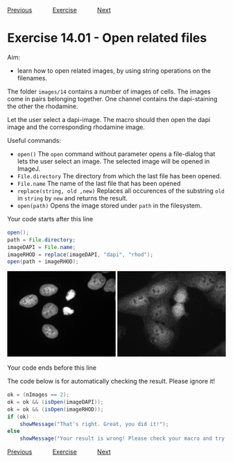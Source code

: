 [Previous](./ans13-01.md) &nbsp;&nbsp;&nbsp;&nbsp;&nbsp;&nbsp;&nbsp;&nbsp;&nbsp;&nbsp;     [Exercise](../ex/ex14-01.md) &nbsp;&nbsp;&nbsp;&nbsp;&nbsp;&nbsp;&nbsp;&nbsp;&nbsp;&nbsp; [Next](./ans14-02.md)
# Exercise 14.01 - Open related files

Aim: 
- learn how to open related images, by using string operations on the filenames.

The folder ``images/14`` contains a number of images of cells. The images 
come in pairs belonging together. One channel contains the dapi-staining
the other the rhodamine. 

Let the user select a dapi-image. The macro should then open the dapi image and
the corresponding rhodamine image.

Useful commands:
- ``open()``					The ``open`` command without parameter opens a file-dialog that lets the user select an image. The selected image will be opened in ImageJ.
- ``File.directory``			The directory from which the last file has been opened.
- ``File.name``					The name of the last file that has been opened
- ``replace(string, old ,new)``	Replaces all occurences of the substring ``old`` in ``string`` by ``new`` and returns the result.
- ``open(path)``				Opens the image stored under ``path`` in the filesystem.

Your code starts after this line 

```java
open();
path = File.directory;
imageDAPI = File.name;
imageRHOD = replace(imageDAPI, "dapi", "rhod");
open(path + imageRHOD);
```
<a href="image_1619881767781.png"><img src="image_1619881767781.png" width="250" alt="dapi 4.tif"/></a>
<a href="image_1619881768342.png"><img src="image_1619881768342.png" width="250" alt="rhod 4.tif"/></a>

Your code ends before this line

The code below is for automatically checking the result. Please ignore it! 
```java
ok = (nImages == 2);
ok = ok && (isOpen(imageDAPI));
ok = ok && (isOpen(imageRHOD));
if (ok)
	showMessage("That's right. Great, you did it!");
else 
	showMessage("Your result is wrong! Please check your macro and try again!");
```
[Previous](./ans13-01.md) &nbsp;&nbsp;&nbsp;&nbsp;&nbsp;&nbsp;&nbsp;&nbsp;&nbsp;&nbsp;     [Exercise](../ex/ex14-01.md) &nbsp;&nbsp;&nbsp;&nbsp;&nbsp;&nbsp;&nbsp;&nbsp;&nbsp;&nbsp; [Next](./ans14-02.md)
